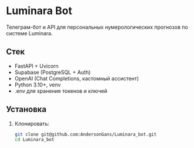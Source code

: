 # Luminara Bot

Телеграм-бот и API для персональных нумерологических прогнозов по системе Luminara.

## Стек

- FastAPI + Uvicorn  
- Supabase (PostgreSQL + Auth)  
- OpenAI (Chat Completions, кастомный ассистент)  
- Python 3.10+, venv  
- .env для хранения токенов и ключей

## Установка

1. Клонировать:
   ```bash
   git clone git@github.com:AndersonGans/Luminara_bot.git
   cd Luminara_bot
